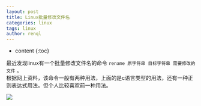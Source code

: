```yaml
---
layout: post
title: Linux批量修改文件名
categories: linux
tags: linux
author: renql
---
```


* content
{:toc}

最近发现linux有一个批量修改文件名的命令 ` rename 原字符串 目标字符串 需要修改的文件 ` 。  
根据网上资料，该命令一般有两种用法，上面的是c语言类型的用法，还有一种正则表达式用法。但个人比较喜欢前一种用法。

![](https://wx1.sinaimg.cn/large/006fa9Xlly1g9qg5nokmsj30xk0dmaba.jpg)
